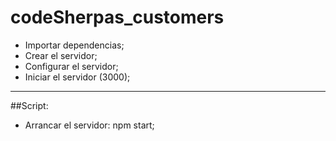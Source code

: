# codeSherpas_customers

- Importar dependencias;
- Crear el servidor;
- Configurar el servidor;
- Iniciar el servidor (3000);
------------------------------------------------

##Script:
- Arrancar el servidor: npm start;